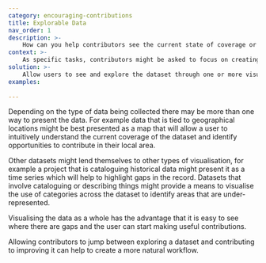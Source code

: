 ```yaml
---
category: encouraging-contributions
title: Explorable Data
nav_order: 1
description: >-
    How can you help contributors see the current state of coverage or completeness of a dataset so that they can choose where to contribute?
context: >-
    As specific tasks, contributors might be asked to focus on creating or improving individual records. But this low-level view of the dataset might not be the most natural way for them to understand the dataset as a whole. There may be other ways to present the data in order to encourage contributions.
solution: >-
    Allow users to see and explore the dataset through one or more visualisations or alternate presentations of the data, that will help them explore the current contents and understand the current state of the database as a whole, rather than as a collection of individual records. Provide a means for contributors to edit data “in place” or easily navigate to an editing workflow from the visualisation.
examples:
    
---
```


Depending on the type of data being collected there may be more than one way to present the data. For example data that is tied to geographical locations might be best presented as a map that will allow a user to intuitively understand the current coverage of the dataset and identify opportunities to contribute in their local area.

Other datasets might lend themselves to other types of visualisation, for example a project that is cataloguing historical data might present it as a time series which will help to highlight gaps in the record. Datasets that involve cataloguing or describing things might provide a means to visualise the use of categories across the dataset to identify areas that are under-represented.

Visualising the data as a whole has the advantage that it is easy to see where there are gaps and the user can start making useful contributions.

Allowing contributors to jump between exploring a dataset and contributing to improving it can help to create a more natural workflow.